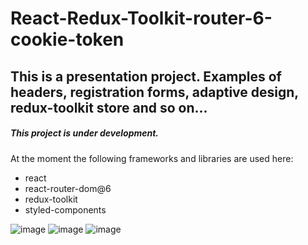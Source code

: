 # React-Redux-Toolkit-router-6-cookie-token

## This is a presentation project. Examples of headers, registration forms, adaptive design, redux-toolkit store and so on... 

##### This project is under development. 
At the moment the following frameworks and libraries are used here:
- react
- react-router-dom@6
- redux-toolkit
- styled-components
 
![image](https://user-images.githubusercontent.com/119622477/213521232-8dba2b81-0933-4c0d-85b3-334e4cbe3120.png)
![image](https://user-images.githubusercontent.com/119622477/213521785-69cf1e7c-d701-4c1b-8317-85eca30bb269.png)
![image](https://user-images.githubusercontent.com/119622477/213522285-c33ffcfa-726e-4e05-95f7-43947dda3d60.png)
